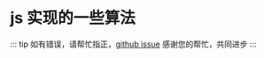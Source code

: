 # js 实现的一些算法 <Badge text="程序的灵魂"/>

::: tip
如有错误，请帮忙指正，[github issue](https://github.com/huskyAreYouScared/blog/issues) 感谢您的帮忙，共同进步
:::
